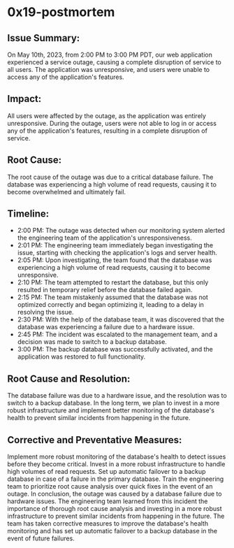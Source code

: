 # 0x19-postmortem

## Issue Summary:
On May 10th, 2023, from 2:00 PM to 3:00 PM PDT, our web application experienced a service outage, causing a complete disruption of service to all users. The application was unresponsive, and users were unable to access any of the application's features.

## Impact:
All users were affected by the outage, as the application was entirely unresponsive. During the outage, users were not able to log in or access any of the application's features, resulting in a complete disruption of service.

## Root Cause:
The root cause of the outage was due to a critical database failure. The database was experiencing a high volume of read requests, causing it to become overwhelmed and ultimately fail.

## Timeline:
- 2:00 PM: The outage was detected when our monitoring system alerted the engineering team of the application's unresponsiveness.
- 2:01 PM: The engineering team immediately began investigating the issue, starting with checking the application's logs and server health.
- 2:05 PM: Upon investigating, the team found that the database was experiencing a high volume of read requests, causing it to become unresponsive.
- 2:10 PM: The team attempted to restart the database, but this only resulted in temporary relief before the database failed again.
- 2:15 PM: The team mistakenly assumed that the database was not optimized correctly and began optimizing it, leading to a delay in resolving the issue.
- 2:30 PM: With the help of the database team, it was discovered that the database was experiencing a failure due to a hardware issue.
- 2:45 PM: The incident was escalated to the management team, and a decision was made to switch to a backup database.
- 3:00 PM: The backup database was successfully activated, and the application was restored to full functionality.

## Root Cause and Resolution:
The database failure was due to a hardware issue, and the resolution was to switch to a backup database. In the long term, we plan to invest in a more robust infrastructure and implement better monitoring of the database's health to prevent similar incidents from happening in the future.

## Corrective and Preventative Measures:
Implement more robust monitoring of the database's health to detect issues before they become critical. Invest in a more robust infrastructure to handle high volumes of read requests. Set up automatic failover to a backup database in case of a failure in the primary database. Train the engineering team to prioritize root cause analysis over quick fixes in the event of an outage. In conclusion, the outage was caused by a database failure due to hardware issues. The engineering team learned from this incident the importance of thorough root cause analysis and investing in a more robust infrastructure to prevent similar incidents from happening in the future. The team has taken corrective measures to improve the database's health monitoring and has set up automatic failover to a backup database in the event of future failures.
